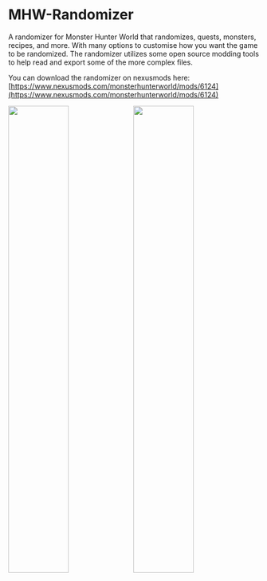 # MHW-Randomizer
A randomizer for Monster Hunter World that randomizes, quests, monsters, recipes, and more. With many options to customise how you want the game to be randomized. The randomizer utilizes some open source modding tools to help read and export some of the more complex files.

You can download the randomizer on nexusmods here: [https://www.nexusmods.com/monsterhunterworld/mods/6124](https://www.nexusmods.com/monsterhunterworld/mods/6124)

<p float="left">
  <img src="https://staticdelivery.nexusmods.com/mods/2531/images/6124/6124-1698829613-2011145221.png" width="49%" />
  <img src="https://staticdelivery.nexusmods.com/mods/2531/images/6124/6124-1700023380-645209783.png" width="49%" />
</p>
